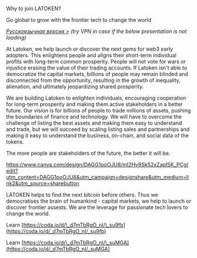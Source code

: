 Why to join LATOKEN?

Go global to grow with the frontier tech to change the world

_[Русскоязычная версия >](https://coda.io/d/_d7mTbRgO_nI/_suSWC#_lupsQ)_ _(try VPN in case if the below presentation is not loading)_

At Latoken, we help launch or discover the next gems for web3 early adopters. This enlightens people and aligns their short-term individual profits with long-term common prosperity. People will not vote for wars or injustice erasing the value of their trading accounts. If Latoken isn't able to democratize the capital markets, billions of people may remain blinded and disconnected from the opportunity, resulting in the growth of inequality, alienation, and ultimately jeopardizing shared prosperity.

We are building Latoken to enlighten individuals, encouraging cooperation for long-term prosperity and making them active stakeholders in a better future. Our vision is for billions of people to trade millions of assets, pushing the boundaries of finance and technology. We will have to overcome the challenge of listing the best assets and making them easy to understand and trade, but we will succeed by scaling listing sales and partnerships and making it easy to understand the business, on-chain, and social data of the tokens.

The more people are stakeholders of the future, the better it will be.

https://www.canva.com/design/DAGG1poOJU8/inI2Hv9Sk52xZapISK_PCg/edit?utm_content=DAGG1poOJU8&utm_campaign=designshare&utm_medium=link2&utm_source=sharebutton

LATOKEN helps to find the next bitcoin before others. Thus we democratises the brain of humankind - capital markets, we help to launch or discover frontier assests. We are the leverage for passionate tech lovers to change the world.

Learn [https://coda.io/d/\_d7mTbRgO_nI/\_su9fb](https://coda.io/d/_d7mTbRgO_nI/_su9fb)

Learn [https://coda.io/d/\_d7mTbRgO_nI/\_suMGA](https://coda.io/d/_d7mTbRgO_nI/_suMGA)
